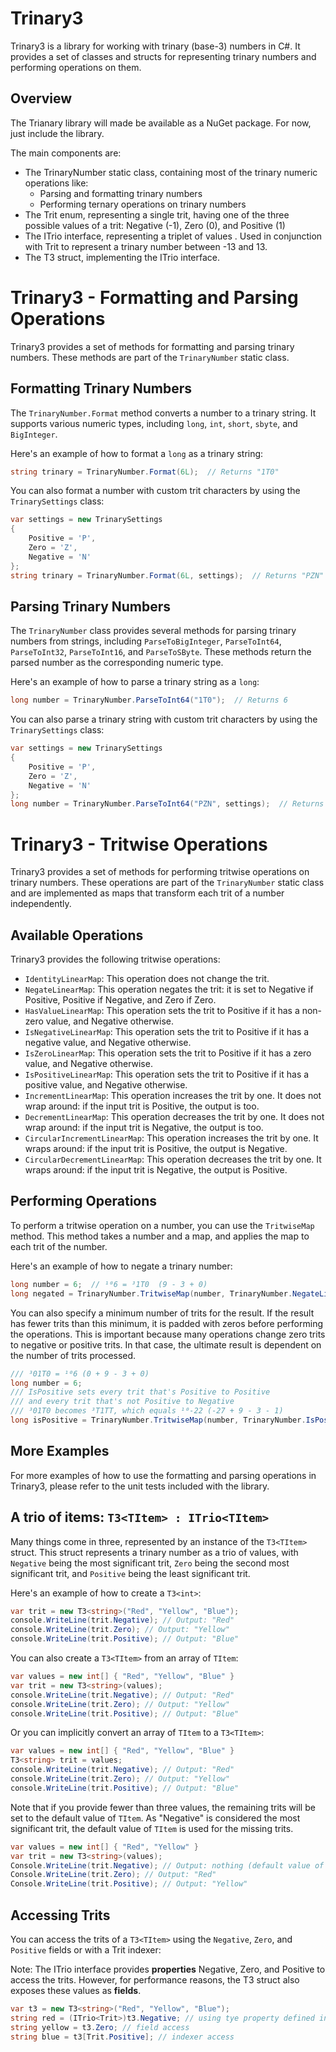 # Trinary3

Trinary3 is a library for working with trinary (base-3) numbers in C#. It provides a set of classes and structs for representing trinary numbers and performing operations on them.

## Overview
The Trianary library will made be available as a NuGet package. For now, just include the library.

The main components are:

* The TrinaryNumber static class, containing most of the trinary numeric operations like:
	* Parsing and formatting trinary numbers
	* Performing ternary operations on trinary numbers
* The Trit enum, representing a single trit, having one of the three possible values of a trit: Negative (-1), Zero (0), and Positive (1)
* The ITrio<TItem> interface, representing a triplet of values			.
   Used in conjunction with Trit to represent a trinary number between -13 and 13.
* The T3<TItem> struct, implementing the ITrio<TItem> interface.

# Trinary3 - Formatting and Parsing Operations

Trinary3 provides a set of methods for formatting and parsing trinary numbers. These methods are part of the `TrinaryNumber` static class.

## Formatting Trinary Numbers

The `TrinaryNumber.Format` method converts a number to a trinary string. It supports various numeric types, including `long`, `int`, `short`, `sbyte`, and `BigInteger`.

Here's an example of how to format a `long` as a trinary string:

```csharp
string trinary = TrinaryNumber.Format(6L);  // Returns "1T0"
```


You can also format a number with custom trit characters by using the `TrinarySettings` class:

```csharp
var settings = new TrinarySettings 
{ 
	Positive = 'P', 
	Zero = 'Z', 
	Negative = 'N' 
};
string trinary = TrinaryNumber.Format(6L, settings);  // Returns "PZN"
```


## Parsing Trinary Numbers

The `TrinaryNumber` class provides several methods for parsing trinary numbers from strings, including `ParseToBigInteger`, `ParseToInt64`, `ParseToInt32`, `ParseToInt16`, and `ParseToSByte`. These methods return the parsed number as the corresponding numeric type.

Here's an example of how to parse a trinary string as a `long`:

```csharp
long number = TrinaryNumber.ParseToInt64("1T0");  // Returns 6
```


You can also parse a trinary string with custom trit characters by using the `TrinarySettings` class:

```csharp
var settings = new TrinarySettings 
{
	Positive = 'P', 
	Zero = 'Z', 
	Negative = 'N' 
};
long number = TrinaryNumber.ParseToInt64("PZN", settings);  // Returns 6
```

# Trinary3 - Tritwise Operations

Trinary3 provides a set of methods for performing tritwise operations on trinary numbers. These operations are part of the `TrinaryNumber` static class and are implemented as maps that transform each trit of a number independently.

## Available Operations

Trinary3 provides the following tritwise operations:

- `IdentityLinearMap`: This operation does not change the trit.
- `NegateLinearMap`: This operation negates the trit: it is set to Negative if Positive, Positive if Negative, and Zero if Zero.
- `HasValueLinearMap`: This operation sets the trit to Positive if it has a non-zero value, and Negative otherwise.
- `IsNegativeLinearMap`: This operation sets the trit to Positive if it has a negative value, and Negative otherwise.
- `IsZeroLinearMap`: This operation sets the trit to Positive if it has a zero value, and Negative otherwise.
- `IsPositiveLinearMap`: This operation sets the trit to Positive if it has a positive value, and Negative otherwise.
- `IncrementLinearMap`: This operation increases the trit by one. It does not wrap around: if the input trit is Positive, the output is too.
- `DecrementLinearMap`: This operation decreases the trit by one. It does not wrap around: if the input trit is Negative, the output is too.
- `CircularIncrementLinearMap`: This operation increases the trit by one. It wraps around: if the input trit is Positive, the output is Negative.
- `CircularDecrementLinearMap`: This operation decreases the trit by one. It wraps around: if the input trit is Negative, the output is Positive.

## Performing Operations

To perform a tritwise operation on a number, you can use the `TritwiseMap` method. This method takes a number and a map, and applies the map to each trit of the number.

Here's an example of how to negate a trinary number:

```csharp
long number = 6;  // ¹⁰6 = ³1T0  (9 - 3 + 0)
long negated = TrinaryNumber.TritwiseMap(number, TrinaryNumber.NegateLinearMap);  // Returns -6, which is T10 in trinary
```

You can also specify a minimum number of trits for the result. If the result has fewer trits than this minimum, it is padded with zeros before performing the operations.
This is important because many operations change zero trits to negative or positive trits. In that case, the ultimate result is dependent on the number of trits processed.

```csharp
/// ³01T0 = ¹⁰6 (0 + 9 - 3 + 0)
long number = 6;
/// IsPositive sets every trit that's Positive to Positive
/// and every trit that's not Positive to Negative
/// ³01T0 becomes ³T1TT, which equals ¹⁰-22 (-27 + 9 - 3 - 1)
long isPositive = TrinaryNumber.TritwiseMap(number, TrinaryNumber.IsPositiveLinearMap, 4); 
```


## More Examples

For more examples of how to use the formatting and parsing operations in Trinary3, please refer to the unit tests included with the library.


## A trio of items: `T3<TItem> : ITrio<TItem>`

Many things come in three, represented by an instance of the `T3<TItem>` struct. This struct represents a trinary number as a trio of values, with `Negative` being the most significant trit, `Zero` being the second most significant trit, and `Positive` being the least significant trit.

Here's an example of how to create a `T3<int>`:

```csharp
var trit = new T3<string>("Red", "Yellow", "Blue");
console.WriteLine(trit.Negative); // Output: "Red"
console.WriteLine(trit.Zero); // Output: "Yellow"
console.WriteLine(trit.Positive); // Output: "Blue"
```

You can also create a `T3<TItem>` from an array of `TItem`:

```csharp
var values = new int[] { "Red", "Yellow", "Blue" }
var trit = new T3<string>(values);
console.WriteLine(trit.Negative); // Output: "Red"
console.WriteLine(trit.Zero); // Output: "Yellow"
console.WriteLine(trit.Positive); // Output: "Blue"
```

Or you can implicitly convert an array of `TItem` to a `T3<TItem>`:

```csharp
var values = new int[] { "Red", "Yellow", "Blue" }
T3<string> trit = values;
console.WriteLine(trit.Negative); // Output: "Red"
console.WriteLine(trit.Zero); // Output: "Yellow"
console.WriteLine(trit.Positive); // Output: "Blue"
```

Note that if you provide fewer than three values, the remaining trits will be set to the default value of `TItem`. 
As "Negative" is considered the most significant trit, the default value of `TItem` is used for the missing trits.

```csharp
var values = new int[] { "Red", "Yellow" }
var trit = new T3<string>(values);
Console.WriteLine(trit.Negative); // Output: nothing (default value of string)
Console.WriteLine(trit.Zero); // Output: "Red"
Console.WriteLine(trit.Positive); // Output: "Yellow"
```

## Accessing Trits

You can access the trits of a `T3<TItem>` using the `Negative`, `Zero`, and `Positive` fields or with a Trit indexer:

Note: The ITrio<TItem> interface provides **properties** Negative, Zero, and Positive to access the trits.
However, for performance reasons, the T3<TItem> struct also exposes these values as **fields**.

```csharp
var t3 = new T3<string>("Red", "Yellow", "Blue");
string red = (ITrio<Trit>)t3.Negative; // using tye property defined in the interface
string yellow = t3.Zero; // field access
string blue = t3[Trit.Positive]; // indexer access
```

